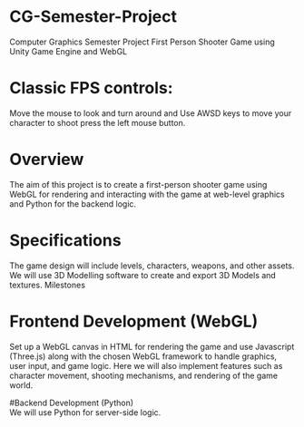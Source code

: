 # CG-Semester-Project
Computer Graphics Semester Project
First Person Shooter Game using Unity Game Engine and WebGL

# Classic FPS controls: 
Move the mouse to look and turn around and Use AWSD keys to move your character to shoot press the left mouse button.

# Overview
The aim of this project is to create a first-person shooter game using WebGL for rendering and interacting with the game at web-level graphics and Python for the backend logic.

# Specifications
The game design will include levels, characters, weapons, and other assets. We will use 3D Modelling software to create and export 3D Models and textures.
Milestones

# Frontend Development (WebGL)
Set up a WebGL canvas in HTML for rendering the game and use Javascript (Three.js) along with the chosen WebGL framework to handle graphics, user input, and game logic.
Here we will also implement features such as character movement, shooting mechanisms, and rendering of the game world.

#Backend Development (Python)				
We will use Python for server-side logic.
